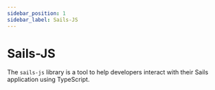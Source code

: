 ```yaml
---
sidebar_position: 1
sidebar_label: Sails-JS
---
```


# Sails-JS

The `sails-js` library is a tool to help developers interact with their Sails application using TypeScript.
